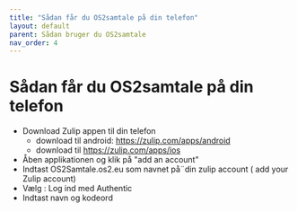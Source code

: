 ```yaml
---
title: "Sådan får du OS2samtale på din telefon"
layout: default
parent: Sådan bruger du OS2samtale  
nav_order: 4
---
```


# **Sådan får du OS2samtale på din telefon**

- Download Zulip appen til din telefon 
  - download til android: https://zulip.com/apps/android
  - download til https://zulip.com/apps/ios
- Åben applikationen og klik på "add an account"
- Indtast OS2Samtale.os2.eu som navnet på¨din zulip account ( add your Zulip account)
- Vælg : Log ind med Authentic
- Indtast navn og kodeord